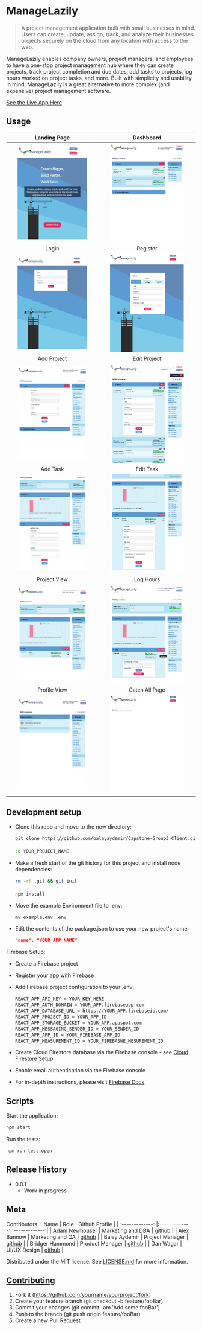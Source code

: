 # ManageLazily

> A project management application built with small businesses in mind. Users can create,
> update, assign, track, and analyze their businesses projects securely on the cloud from
> any location with access to the web.

ManageLazily enables company owners, project managers, and employees to have a one-stop
project management hub where they can create projects, track project completion and due dates,
add tasks to projects, log hours worked on project tasks, and more. Built with simplicity
and usability in mind, ManageLazily is a great alternative to more complex (and expensive)
project management software.

[See the Live App Here](https://managelazily.com/)

## Usage
| Landing Page | Dashboard|
| :-------------: |:-------------:|
| <img src="https://github.com/balayaydemir/Capstone-Group3-Client/blob/rc/screenshots/landing_page.png" width='80%' height='auto'> | <img src="https://github.com/balayaydemir/Capstone-Group3-Client/blob/rc/screenshots/dashboard.png" width='80%' height='auto'> |
| Login | Register|
| <img src="https://github.com/balayaydemir/Capstone-Group3-Client/blob/rc/screenshots/login_page.png" width='80%' height='auto'> | <img src="https://github.com/balayaydemir/Capstone-Group3-Client/blob/rc/screenshots/register.png" width='80%' height='auto'> |
| Add Project | Edit Project|
| <img src="https://github.com/balayaydemir/Capstone-Group3-Client/blob/rc/screenshots/add_project.png" width='80%' height='auto'> | <img src="https://github.com/balayaydemir/Capstone-Group3-Client/blob/rc/screenshots/edit_project.png" width='80%' height='auto'> |
| Add Task | Edit Task|
| <img src="https://github.com/balayaydemir/Capstone-Group3-Client/blob/rc/screenshots/add_task.png" width='80%' height='auto'> | <img src="https://github.com/balayaydemir/Capstone-Group3-Client/blob/rc/screenshots/edit_task.png" width='80%' height='auto'> |
| Project View | Log Hours|
| <img src="https://github.com/balayaydemir/Capstone-Group3-Client/blob/rc/screenshots/project_view.png" width='80%' height='auto'> | <img src="https://github.com/balayaydemir/Capstone-Group3-Client/blob/rc/screenshots/log_hours.png" width='80%' height='auto'> |
| Profile View | Catch All Page |
|<img src="https://github.com/balayaydemir/Capstone-Group3-Client/blob/rc/screenshots/user_profile.png" width='80%' height='auto'>|<img src="https://github.com/balayaydemir/Capstone-Group3-Client/blob/rc/screenshots/catchall.png" width='80%' height='auto'>|

## Development setup

- Clone this repo and move to the new directory:

  ```bash
  git clone https://github.com/balayaydemir/Capstone-Group3-Client.git YOUR_PROJECT_NAME

  cd YOUR_PROJECT_NAME
  ```

- Make a fresh start of the git history for this project and install node dependencies:

  ```bash
  rm -rf .git && git init

  npm install
  ```

- Move the example Environment file to .env:
  ```bash
  mv example.env .env
  ```
- Edit the contents of the package.json to use your new project's name:
  ```JSON
  "name": "YOUR_APP_NAME"
  ```

Firebase Setup:

- Create a Firebase project
- Register your app with Firebase
- Add Firebase project configuration to your .env:

  ```
  REACT_APP_API_KEY = YOUR_KEY_HERE
  REACT_APP_AUTH_DOMAIN = YOUR_APP.firebaseapp.com
  REACT_APP_DATABASE_URL = https://YOUR_APP.firebaseio.com/
  REACT_APP_PROJECT_ID = YOUR_APP_ID
  REACT_APP_STORAGE_BUCKET = YOUR_APP.appspot.com
  REACT_APP_MESSAGING_SENDER_ID = YOUR_SENDER_ID
  REACT_APP_APP_ID = YOUR_FIREBASE_APP_ID
  REACT_APP_MEASUREMENT_ID = YOUR_FIREBASWE_MESUREMENT_ID
  ```

- Create Cloud Firestore database via the Firebase console - see [Cloud Firestore Setup](https://firebase.google.com/docs/firestore/quickstart)
- Enable email authentication via the Firebase console
- For in-depth instructions, please visit [Firebase Docs](https://firebase.google.com/docs/web/setup)

## Scripts

Start the application:

```bash
npm start
```

Run the tests:

```bash
npm run test:open
```

## Release History

- 0.0.1
  - Work in progress

## Meta

Contributors:
| Name | Role | Github Profile |
| :-------------: |:-------------:|:-------------:|
| Adam Newhouser | Marketing and DBA | [github](https://github.com/AdamNewhouser) |
| Alex Bannow | Marketing and QA | [github](https://github.com/rbannal86) |
| Balay Aydemir | Project Manager | [github](https://github.com/balayaydemir) |
| Bridger Hammond | Product Manager | [github](https://github.com/reifnotreef) |
| Dan Wagar | UI/UX Design | [github](https://github.com/danWagar) |

Distributed under the MIT license. See [LICENSE.md](https://github.com/balayaydemir/Capstone-Group3-Client/blob/master/LICENSE) for more information.

## [Contributing](https://github.com/balayaydemir/Capstone-Group3-Client/blob/master/CONTRIBUTING.md)

1.  Fork it (https://github.com/yourname/yourproject/fork)
2.  Create your feature branch (git checkout -b feature/fooBar)
3.  Commit your changes (git commit -am 'Add some fooBar')
4.  Push to the branch (git push origin feature/fooBar)
5.  Create a new Pull Request

<!-- Markdown link & img dfn's -->

[npm-image]: https://img.shields.io/npm/v/datadog-metrics.svg?style=flat-square
[npm-url]: https://npmjs.org/package/datadog-metrics
[npm-downloads]: https://img.shields.io/npm/dm/datadog-metrics.svg?style=flat-square
[travis-image]: https://img.shields.io/travis/dbader/node-datadog-metrics/master.svg?style=flat-square
[travis-url]: https://travis-ci.org/dbader/node-datadog-metrics
[wiki]: https://github.com/yourname/yourproject/wiki
